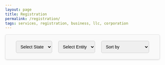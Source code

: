 ```yaml
---
layout: page
title: Registration
permalink: /registration/
tags: services, registration, business, llc, corporation
---
```

<!-- Dropdown Menus -->
<div class="filter-box">
    <select id="state-select">
        <option value="">Select State</option>
        <option value="new-york">New York</option>
        <!-- Add more states as needed -->
    </select>
    <select id="entity-select">
        <option value="">Select Entity</option>
        <!-- Add more entities as needed -->
    </select>
    <select id="sort-select">
        <option value="">Sort by</option>
        <option value="price-asc">Price: Low to High</option>
        <option value="price-desc">Price: High to Low</option>
        <option value="name-asc">Name: A to Z</option>
        <option value="name-desc">Name: Z to A</option>
    </select>
</div>

<style>
    .filter-box {
        display: flex;
        justify-content: center;
        align-items: center;
        padding: 20px;
        background-color: #f9f9f9;
        border: 1px solid #e0e0e0;
        border-radius: 5px;
        box-shadow: 0 2px 4px rgba(0, 0, 0, 0.1);
        margin-bottom: 20px;
    }

    .filter-box select {
        padding: 10px;
        border: 1px solid #ccc;
        border-radius: 5px;
        font-size: 1em;
        margin: 0 10px;
    }
</style>

<div class="pricing-container" id="pricing-container">
    <!-- Pricing cards will be dynamically populated here -->
</div>

<script>
    function loadProducts(state, entity) {
        fetch(`/data/products/${state}.json`)
            .then(response => response.json())
            .then(products => {
                let filteredProducts = products.filter(product => product.category === 'Registration');
                
                if (entity) {
                    filteredProducts = filteredProducts.filter(product => product.entity.toLowerCase() === entity.toLowerCase());
                }
                
                sortProducts(filteredProducts);
                document.getElementById('pricing-container').innerHTML = ''; // Clear existing cards
                filteredProducts.forEach(createCard);
            })
            .catch(error => console.error('Error loading products:', error));
    }

    function sortProducts(products) {
        const sortOption = document.getElementById('sort-select').value;
        switch (sortOption) {
            case 'price-asc':
                products.sort((a, b) => parseFloat(a.price.slice(1)) - parseFloat(b.price.slice(1)));
                break;
            case 'price-desc':
                products.sort((a, b) => parseFloat(b.price.slice(1)) - parseFloat(a.price.slice(1)));
                break;
            case 'name-asc':
                products.sort((a, b) => a.service.localeCompare(b.service));
                break;
            case 'name-desc':
                products.sort((a, b) => b.service.localeCompare(a.service));
                break;
        }
    }

    function createCard(item) {
        const card = document.createElement('div');
        card.className = 'pricing-card';
        card.innerHTML = `
            <div class="entity-box">${item.entity}</div>
            <img src="${item.image}" alt="${item.service} icon" class="service-icon">
            <h2>${item.service}</h2>
            <p>${item.description}</p>
            <div class="price">${item.price}</div>
            <a href="${item.link}" class="cta-button">${item.ctaText}</a>
        `;
        document.getElementById('pricing-container').appendChild(card);
    }

    function populateEntityDropdown(state) {
        fetch(`/data/products/${state}.json`)
            .then(response => response.json())
            .then(products => {
                const entitySelect = document.getElementById('entity-select');
                entitySelect.innerHTML = '<option value="">Select Entity</option>'; // Clear existing options
                const entities = [...new Set(products.map(product => product.entity))];
                entities.forEach(entity => {
                    const option = document.createElement('option');
                    option.value = entity.toLowerCase();
                    option.textContent = entity;
                    entitySelect.appendChild(option);
                });
            })
            .catch(error => console.error('Error loading entities:', error));
    }

    document.getElementById('state-select').addEventListener('change', function() {
        const state = this.value;
        if (state) {
            populateEntityDropdown(state);
            const entity = document.getElementById('entity-select').value;
            loadProducts(state, entity);
        }
    });

    document.getElementById('entity-select').addEventListener('change', function() {
        const entity = this.value;
        const state = document.getElementById('state-select').value;
        if (state) {
            loadProducts(state, entity);
        }
    });

    document.getElementById('sort-select').addEventListener('change', function() {
        const state = document.getElementById('state-select').value;
        const entity = document.getElementById('entity-select').value;
        if (state) {
            loadProducts(state, entity);
        }
    });
</script>
<style>
    .pricing-card {
        background-color: #fff;
        border: 1px solid #e0e0e0;
        border-radius: 5px;
        padding: 15px; /* Reduced padding */
        box-shadow: 0 4px 6px rgba(0, 0, 0, 0.1); /* Reduced shadow for compactness */
        text-align: center;
        margin: 5px; /* Reduced margin */
        max-width: 280px; /* Reduced max-width */
        flex: 1 1 calc(33.333% - 30px); /* Adjusted flex for reduced margin */
    }

    @media (max-width: 768px) {
        .pricing-card {
            flex: 1 1 100%;
            max-width: 100%;
        }
    }

    .pricing-container {
        display: flex;
        flex-wrap: wrap;
        justify-content: space-around; /* Changed to space-around for more compact layout */
    }

    .entity-box {
        background-color: #0063A0;
        color: #fff;
        padding: 3px 8px; /* Reduced padding */
        border-radius: 3px;
        display: inline-block;
        margin-bottom: 5px; /* Reduced margin */
    }

    .service-icon {
        width: 30%; /* Reduced width */
        height: auto;
        margin-bottom: 10px; /* Reduced margin */
    }

    .cta-button {
        display: inline-block;
        background-color: #629E2D;
        color: #fff;
        padding: 8px 18px; /* Reduced padding */
        border-radius: 5px;
        text-decoration: none;
        margin-top: 10px; /* Reduced margin */
        transition: background-color 0.3s;
    }

    .cta-button:hover {
        background-color: #4a7d1f;
    }

    a.cta-button {
        color: inherit;
        background-image: none;
        border-bottom: 0;
        text-decoration: none;
    }
</style>
